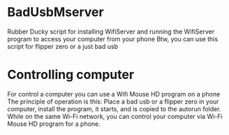 # BadUsbMserver
Rubber Ducky script for installing WifiServer and running the WifiServer program to access your computer from your phone
Btw, you can use this script for flipper zero or a just bad usb
# Controlling computer
For control a computer you can use a Wifi Mouse HD program on a phone
The principle of operation is this: Place a bad usb or a flipper zero in your computer, install the program, it starts, and is copied to the autorun folder. While on the same Wi-Fi network, you can control your computer via Wi-Fi Mouse HD program for a phone.
